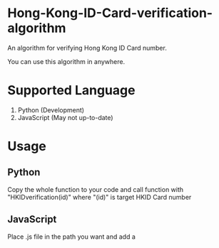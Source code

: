 # Hong-Kong-ID-Card-verification-algorithm
An algorithm for verifying Hong Kong ID Card number.

You can use this algorithm in anywhere.

# Supported Language
1. Python (Development)
2. JavaScript (May not up-to-date)

# Usage
## Python
Copy the whole function to your code and call function with "HKIDverification(id)" where "(id)" is target HKID Card number
## JavaScript
Place .js file in the path you want and add a <script> tag to link the file to webpage and call function with "HKIDverification(id)" where "(id)" is target HKID Card number

# To-Do
1. New feature: Basic Information Identification
2. New feature: HKID Card number generator and check digit calculator
3. Add support on C#
4. Documentation and usage
